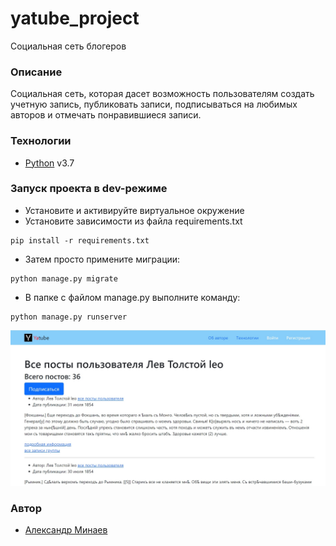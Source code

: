 # yatube_project
Социальная сеть блогеров
### Описание
Социальная сеть, которая дасет возможность пользователям создать учетную запись,
публиковать записи, подписываться на любимых авторов и отмечать понравившиеся записи.
### Технологии
- [Python] v3.7
### Запуск проекта в dev-режиме
- Установите и активируйте виртуальное окружение
- Установите зависимости из файла requirements.txt
```
pip install -r requirements.txt
``` 
- Затем просто примените миграции: 
```
python manage.py migrate
```
- В папке с файлом manage.py выполните команду:
```
python manage.py runserver
```
![Screenshot](/img/yatube.jpg)  
### Автор
- [Александр Минаев]

[//]: # 
  [Python]: <https://www.python.org>
  [Александр Минаев]: <https://github.com/AlexMinVrn>
